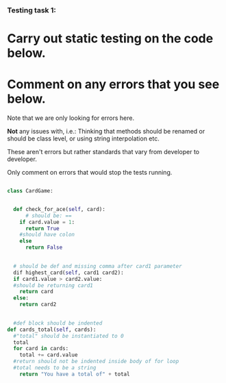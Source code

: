 ### Testing task 1:
# Carry out static testing on the code below.
# Comment on any errors that you see below.

Note that we are only looking for errors here.

**Not** any issues with, i.e.: 
Thinking that methods should be renamed or should be class level, or using string interpolation etc. 

These aren't errors but rather standards that vary from developer to developer. 

Only comment on errors that would stop the tests running.

```python

class CardGame:


  def check_for_ace(self, card):
      # should be: ==
    if card.value = 1:
      return True
    #should have colon
    else
      return False
   

  # should be def and missing comma after card1 parameter
  dif highest_card(self, card1 card2):
  if card1.value > card2.value:
  #should be returning card1
    return card
  else:
    return card2
  

  #def block should be indented
def cards_total(self, cards):
  #"total" should be instantiated to 0
  total
  for card in cards:
    total += card.value
  #return should not be indented inside body of for loop
  #total needs to be a string
    return "You have a total of" + total
```

